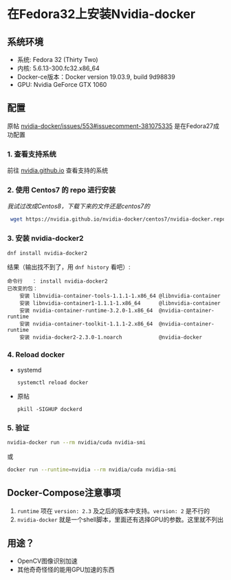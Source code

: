 # 在Fedora32上安装Nvidia-docker
## 系统环境
- 系统: Fedora 32 (Thirty Two)
- 内核: 5.6.13-300.fc32.x86_64
- Docker-ce版本：Docker version 19.03.9, build 9d98839
- GPU: Nvidia GeForce GTX 1060

## 配置
原帖 [nvidia-docker/issues/553#issuecomment-381075335][1] 是在Fedora27成功配置
### 1. 查看支持系统
前往 [nvidia.github.io][2] 查看支持的系统
### 2. 使用 Centos7 的 repo 进行安装
*我试过改成Centos8，下载下来的文件还是centos7的*
```sh
 wget https://nvidia.github.io/nvidia-docker/centos7/nvidia-docker.repo -O /etc/yum.repos.d/nvidia-docker.repo
```

### 3. 安装 nvidia-docker2
```sh
dnf install nvidia-docker2
```
结果（输出找不到了，用 `dnf history` 看吧）: 
```
命令行   ： install nvidia-docker2
已改变的包：
    安装 libnvidia-container-tools-1.1.1-1.x86_64 @libnvidia-container
    安装 libnvidia-container1-1.1.1-1.x86_64      @libnvidia-container
    安装 nvidia-container-runtime-3.2.0-1.x86_64  @nvidia-container-runtime
    安装 nvidia-container-toolkit-1.1.1-2.x86_64  @nvidia-container-runtime
    安装 nvidia-docker2-2.3.0-1.noarch            @nvidia-docker

```

### 4. Reload docker
- systemd
  ```
  systemctl reload docker
  ```
- 原帖
  ```
  pkill -SIGHUP dockerd
  ```

### 5. 验证
```sh
nvidia-docker run --rm nvidia/cuda nvidia-smi
```
或
```sh
docker run --runtime=nvidia --rm nvidia/cuda nvidia-smi
```

## Docker-Compose注意事项
1. `runtime` 项在 `version: 2.3` 及之后的版本中支持。`version: 2` 是不行的
2. `nvidia-docker` 就是一个shell脚本，里面还有选择GPU的参数。这里就不列出

## 用途？
- OpenCV图像识别加速
- 其他奇奇怪怪的能用GPU加速的东西


[1]: https://github.com/NVIDIA/nvidia-docker/issues/553#issuecomment-381075335
[2]: https://nvidia.github.io/nvidia-docker/